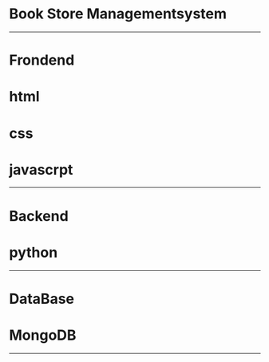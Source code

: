 # Book Store Managementsystem
--------------------------------
# Frondend
#  html
#  css
#  javascrpt
-------------------------------
# Backend
# python
--------------------------------
# DataBase
#  MongoDB
-------------------------------

